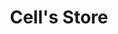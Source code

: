 ---
title: "Cell's Store"
url: /ciudad-autonoma-de-buenos-aires/cells-store/
shop: teléfono móvil
---